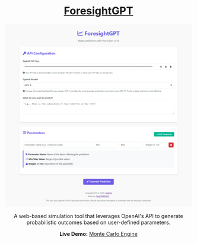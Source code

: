 <div align="center">

# [ForesightGPT](https://thatsinewave.github.io/ForesightGPT)

![Banner](https://raw.githubusercontent.com/ThatSINEWAVE/ForesightGPT/refs/heads/main/.github/SCREENSHOTS/ForesightGPT.png)

A web-based simulation tool that leverages OpenAI's API to generate probabilistic outcomes based on user-defined parameters.
 
**Live Demo:** [Monte Carlo Engine](https://thatsinewave.github.io/ForesightGPT)

</div>
